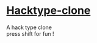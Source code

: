 # <a href="https://r-e-d-x.github.io/Hacktype-clone/">Hacktype-clone</a>
A hack type clone <br />
press shift for fun ! <br />

